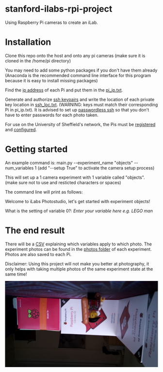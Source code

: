 # stanford-ilabs-rpi-project
Using Raspberry Pi cameras to create an iLab.

# Installation
Clone this repo onto the host and onto any pi cameras (make sure it is cloned in the /home/pi directory)

You may need to add some python packages if you don't have them already (Anaconda is the recommended command line interface for this program because it is easy to install missing packages) 

Find the [ip address](https://www.raspberrypistarterkits.com/how-to/find-raspberry-pi-ip-address/) of each Pi and put them in the [pi_ip.txt](https://github.com/Mattias421/stanford-ilabs-rpi-project/blob/main/pi_ip.txt).

Generate and authorize [ssh keypairs](https://www.raspberrypi.com/documentation/computers/remote-access.html) and write the location of each private key location in [ssh_loc.txt](https://github.com/Mattias421/stanford-ilabs-rpi-project/blob/main/ssh_loc.txt). (WARNING: keys must match their corresponding Pi in pi_ip.txt). It is advised to set up [passwordless ssh](https://raspi.tv/2012/how-to-set-up-keys-and-disable-password-login-for-ssh-on-your-raspberry-pi) so that you don't have to enter passwords for each photo taken.

For use on the University of Sheffield's network, the Pis must be [registered](https://csrs.shef.ac.uk/wirelessregister.php) and [configured](https://blog.sebastian-martens.de/development/raspberry-pi-hidden-ssid/).

# Getting started
An example command is: main.py --experiment_name "objects" --num_variables 1 (add "--setup True" to activate the camera setup process)

This will set up a 1 camera experiment with 1 variable called "objects". (make sure not to use and resticted characters or spaces)

The command line will print as follows:

Welcome to iLabs Photostudio, let's get started with experiment objects!

What is the setting of variable 0?: *Enter your variable here e.g. LEGO man*

# The end result
There will be a [CSV](https://github.com/Mattias421/stanford-ilabs-rpi-project/blob/main/experiments/objects/objects.csv) explaining which variables apply to which photo. The experiment photos can be found in the [photos folder](https://github.com/Mattias421/stanford-ilabs-rpi-project/tree/main/experiments/objects/photos) of each experiment. Photos are also saved to each Pi.

Disclaimer: Using this project will not make you better at photography, it only helps with taking multiple photos of the same experiment state at the same time!

![legoman_photo](/experiments/objects/photos/photo1_cam2.jpg)
